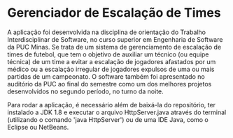 # Gerenciador de Escalação de Times

A aplicação foi desenvolvida na disciplina de orientação do Trabalho Interdisciplinar de Software, no curso superior em Engenharia de Software da PUC Minas. Se trata de um sistema de gerenciamento de escalação de times de futebol, que tem o objetivo de auxiliar um técnico (ou equipe técnica) de um time a evitar a escalação de jogadores afastados por um médico ou a escalação irregular de jogadores expulsos de uma ou mais partidas de um campeonato. O software também foi apresentado no auditório da PUC ao final do semestre como um dos melhores projetos desenvolvidos no segundo período, no turno da noite.

Para rodar a aplicação, é necessário além de baixá-la do repositório, ter instalado a JDK 1.8 e executar o arquivo HttpServer.java através do terminal (utilizando o comando 'java HttpServer') ou de uma IDE Java, como o Eclipse ou NetBeans.
